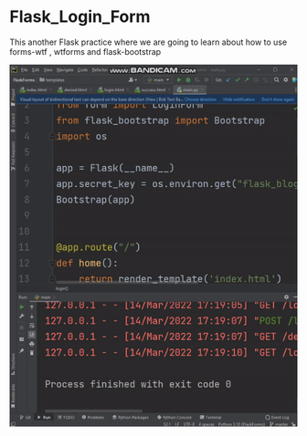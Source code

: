 # Flask_Login_Form
This another Flask practice where we are going to learn about how to use forms-wtf , wtforms and flask-bootstrap

![](\Readme\ezgif.com-gif-maker.gif)

